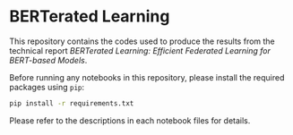 # BERTerated Learning

This repository contains the codes used to produce the results from the technical report *BERTerated Learning: Efficient Federated Learning for BERT-based Models*.

Before running any notebooks in this repository, please install the required packages using `pip`:

```bash
pip install -r requirements.txt
```

Please refer to the descriptions in each notebook files for details.

